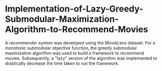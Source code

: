 # Implementation-of-Lazy-Greedy-Submodular-Maximization-Algorithm-to-Recommend-Movies
A recommender system was developed using the MovieLens dataset. For a monotonic submodular objective function, the greedy submodular maximization algorithm was used to build a framework to recommend movies. Subsequently, a "lazy" version of the algorithm was implemented to drastically decrease the time taken to run the framework.
